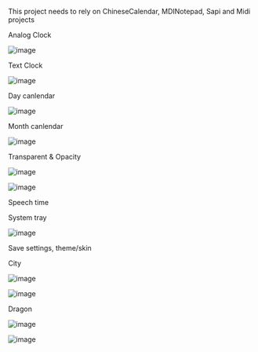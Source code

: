This project needs to rely on ChineseCalendar, MDINotepad, Sapi and Midi projects

Analog Clock

![image](https://github.com/chunmingwang/gdipClock/assets/35757455/c85e436c-77c9-432d-81f6-98ca1c5dd5a7)

Text Clock

![image](https://github.com/chunmingwang/gdipClock/assets/35757455/c5a0e146-0ffb-4e72-bf65-0a4012a058e2)

Day canlendar

![image](https://github.com/chunmingwang/gdipClock/assets/35757455/f8a5eb23-8ebe-419f-9326-5a5d2800b454)

Month canlendar

![image](https://github.com/chunmingwang/gdipClock/assets/35757455/5b732cc8-f720-4e3a-b3bc-48142fe580f4)

Transparent & Opacity

![image](https://github.com/chunmingwang/gdipClock/assets/35757455/04447b71-ebdd-47a3-a4d6-4334279d7281)

![image](https://github.com/chunmingwang/gdipClock/assets/35757455/a334cf9f-6755-4643-b851-ffce71d55c51)

Speech time

System tray

![image](https://github.com/chunmingwang/gdipClock/assets/35757455/6dac4634-6bd2-47b9-b1e6-228814241c29)

Save settings, theme/skin

City

![image](https://github.com/chunmingwang/gdipClock/assets/35757455/f94f4ce7-3a69-47c9-a9ff-5fb1b0c34392)

![image](https://github.com/chunmingwang/gdipClock/assets/35757455/9f587362-55f1-4271-be95-868a0d4374aa)

Dragon

![image](https://github.com/chunmingwang/gdipClock/assets/35757455/217ac210-cce8-4a28-b270-e965ae15f941)

![image](https://github.com/chunmingwang/gdipClock/assets/35757455/a7faffba-00b9-4dae-9bf7-7c9e4000f9a9)


